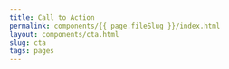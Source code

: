 ```yaml
---
title: Call to Action
permalink: components/{{ page.fileSlug }}/index.html
layout: components/cta.html
slug: cta
tags: pages
---
```



